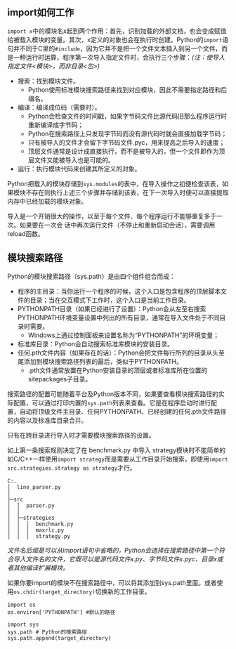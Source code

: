 ## import如何工作

`import x`中的模块名x起到两个作用：首先，识别加载的外部文档，也会变成赋值给被载入模块的变量。其次，x定义的对象也会在执行时创建。Python的`import`语句并不同于C里的`#include`，因为它并不是把一个文件文本插入到另一个文件，而是一种运行时运算，程序第一次导入指定文件时，会执行三个步骤：*(注：使导入指定文件<模块>，而非目录<包>)*

- 搜索：找到模块文件。
  - Python使用标准模块搜索路径来找到对应模块，因此不需要指定路径和后缀名。
- 编译：编译成位码（需要时）。
  - Python会检查文件的时间戳，如果字节码文件比源代码旧那么程序运行时重新编译成字节码；
  - Python在搜索路径上只发现字节码而没有源代码时就会直接加载字节码；
  - 只有被导入的文件才会留下字节码文件.pyc，用来提高之后导入的速度；
  - 顶层文件通常是设计成直接执行，而不是被导入的，但一个文件即作为顶层文件又能被导入也是可能的。
- 运行：执行模块代码来创建其所定义的对象。

Python把载入的模块存储到`sys.modules`的表中，在导入操作之初便检查该表，如果模块不存在则执行上述三个步骤并存储到该表，在下一次导入时便可以直接提取内存中已经加载的模块对象。

导入是一个开销很大的操作，以至于每个文件、每个程序运行不能够重复多于一次。如果要在一次会
话中再次运行文件（不停止和重新启动会话），需要调用reload函数。

## 模块搜索路径

Python的模块搜索路径（sys.path）是由四个组件组合而成：

- 程序的主目录：当你运行一个程序的时候，这个入口是包含程序的顶层脚本文件的目录；当在交互模式下工作时，这个入口是当前工作目录。
- PYTHONPATH目录（如果已经进行了设置）：Python会从左至右搜索PYTHONPATH环境变量设置中列出的所有目录，通常在导入文件处于不同目录时需要。
  - Windows上通过控制面板来设置名称为“PYTHONPATH”的环境变量；
- 标准库目录：Python会自动搜索标准库模块的安装目录。
- 任何.pth文件内容（如果存在的话）：Python会把文件每行所列的目录从头至尾添加到模块搜索路径列表的最后，类似于PYTHONPATH。
  - .pth文件通常放置在Python安装目录的顶层或者标准库所在位置的sitepackages子目录。

搜索路径的配置可能随着平台及Python版本不同，如果要查看模块搜索路径的实际配置，可以通过打印内置的`sys.path`列表来查看。它是在程序启动时进行配置，自动将顶级文件主目录、任何PYTHONPATH、已经创建的任何.pth文件路径的内容以及标准库目录合并。

只有在跨目录进行导入时才需要模块搜索路径的设置。

如上第一条搜索规则决定了在 benchmark.py 中导入 strategy模块时不能简单的如C/C++一样使用`import strategy`而是需要从工作目录开始搜索，即使用`import src.strategies.strategy as strategy`才行。

```
C:.
│  line_parser.py
│
├─src
│  │  parser.py
│  │
│  ├─strategies
│  │  │  benchmark.py
│  │  │  maxrlc.py
│  │  │  strategy.py
```

*文件名后缀是可以从import语句中省略的，Python会选择在搜索路径中第一个符合导入文件名的文件，它既可以是源代码文件x.py、字节码文件x.pyc、目录x或者其他编译扩展模块。*

如果你要import的模块不在搜索路径中，可以将其添加到sys.path里面。或者使用`os.chdir(target_directory)`切换新的工作目录。

```
import os
os.environ['PYTHONPATH'] #默认的路径

import sys
sys.path # Python的搜索路径
sys.path.append(target_directory)

```
